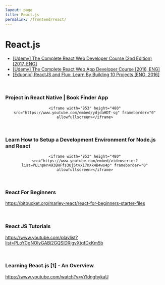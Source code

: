 ```yaml
---
layout: page
title: React.js
permalink: /frontend/react/
---
```


# React.js

<ul>
    <li><a href="/frontend/react/the-complete-react-web-developer-course-2nd-edition/">[Udemy] The Complete React Web Developer Course (2nd Edition) [2017, ENG]</a></li>
    <li><a href="https://bitbucket.org/marley-react/the-complete-react-web-app-developer-course">[Udemy] The Complete React Web App Developer Course [2016, ENG]</a></li>
    <li><a href="https://bitbucket.org/marley-react/reactjs-and-flux-learn-by-building-10-projects">[Eduonix] ReactJS and Flux: Learn By Building 10 Projects [ENG, 2016]</a></li>
</ul>


<br/>

### Project in React Native | Book Finder App


<div align="center">

    <iframe width="853" height="480" src="https://www.youtube.com/embed/ydjdaHDT-sg" frameborder="0" allowfullscreen></iframe>

</div>


<br/>

### Learn How to Setup a Development Environment for Node.js and React


<div align="center">

    <iframe width="853" height="480" src="https://www.youtube.com/embed/videoseries?list=PLLnpHn493BHFfs3Uj5tvx17mXk4B4ws4p" frameborder="0" allowfullscreen></iframe>

</div>

<br/>

### React For Beginners
https://bitbucket.org/marley-react/react-for-beginners-starter-files


<br/>

### React JS Tutorials
https://www.youtube.com/playlist?list=PLoYCgNOIyGABj2GQSlDRjgvXtqfDxKm5b


<br/>

### Learning React.js [1] - An Overview
https://www.youtube.com/watch?v=vYldnghykaU
